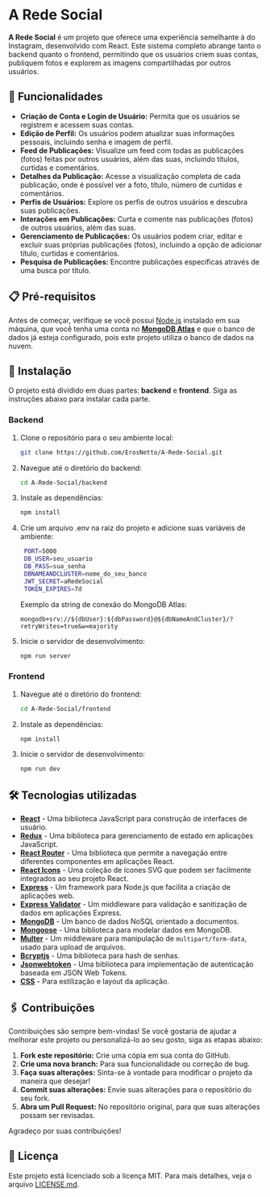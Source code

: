 # A Rede Social

**A Rede Social** é um projeto que oferece uma experiência semelhante à do Instagram, desenvolvido com React. Este sistema completo abrange tanto o backend quanto o frontend, permitindo que os usuários criem suas contas, publiquem fotos e explorem as imagens compartilhadas por outros usuários.

## 🚀 Funcionalidades

- **Criação de Conta e Login de Usuário:** Permita que os usuários se registrem e acessem suas contas.
- **Edição de Perfil:** Os usuários podem atualizar suas informações pessoais, incluindo senha e imagem de perfil.
- **Feed de Publicações:** Visualize um feed com todas as publicações (fotos) feitas por outros usuários, além das suas, incluindo títulos, curtidas e comentários.
- **Detalhes da Publicação:** Acesse a visualização completa de cada publicação, onde é possível ver a foto, título, número de curtidas e comentários.
- **Perfis de Usuários:** Explore os perfis de outros usuários e descubra suas publicações.
- **Interações em Publicações:** Curta e comente nas publicações (fotos) de outros usuários, além das suas.
- **Gerenciamento de Publicações:** Os usuários podem criar, editar e excluir suas próprias publicações (fotos), incluindo a opção de adicionar título, curtidas e comentários.
- **Pesquisa de Publicações:** Encontre publicações específicas através de uma busca por título.

## 📋 Pré-requisitos

Antes de começar, verifique se você possui [Node.js](https://nodejs.org/) instalado em sua máquina, que você tenha uma conta no **[MongoDB Atlas](https://www.mongodb.com/cloud/atlas)** e que o banco de dados já esteja configurado, pois este projeto utiliza o banco de dados na nuvem.

## 🔧 Instalação

O projeto está dividido em duas partes: **backend** e **frontend**. Siga as instruções abaixo para instalar cada parte.

### Backend

1. Clone o repositório para o seu ambiente local:
   ```bash
   git clone https://github.com/ErosNetto/A-Rede-Social.git
   ```
2. Navegue até o diretório do backend:

   ```bash
   cd A-Rede-Social/backend
   ```

3. Instale as dependências:
   ```bash
   npm install
   ```
4. Crie um arquivo .env na raiz do projeto e adicione suas variáveis de ambiente:

   ```bash
    PORT=5000
    DB_USER=seu_usuario
    DB_PASS=sua_senha
    DBNAMEANDCLUSTER=nome_do_seu_banco
    JWT_SECRET=aRedeSocial
    TOKEN_EXPIRES=7d
   ```

   Exemplo da string de conexão do MongoDB Atlas:

   ```
   mongodb+srv://${dbUser}:${dbPassword}@${dbNameAndCluster}/?retryWrites=true&w=majority
   ```

5. Inicie o servidor de desenvolvimento:
   ```bash
   npm run server
   ```

### Frontend

1. Navegue até o diretório do frontend:

   ```bash
   cd A-Rede-Social/frontend
   ```

2. Instale as dependências:
   ```bash
   npm install
   ```
3. Inicie o servidor de desenvolvimento:
   ```bash
   npm run dev
   ```

## 🛠️ Tecnologias utilizadas

- **[React](https://reactjs.org/)** - Uma biblioteca JavaScript para construção de interfaces de usuário.
- **[Redux](https://redux.js.org/)** - Uma biblioteca para gerenciamento de estado em aplicações JavaScript.
- **[React Router](https://reactrouter.com/)** - Uma biblioteca que permite a navegação entre diferentes componentes em aplicações React.
- **[React Icons](https://react-icons.github.io/react-icons/)** - Uma coleção de ícones SVG que podem ser facilmente integrados ao seu projeto React.
- **[Express](https://expressjs.com/)** - Um framework para Node.js que facilita a criação de aplicações web.
- **[Express Validator](https://express-validator.github.io/docs/)** - Um middleware para validação e sanitização de dados em aplicações Express.
- **[MongoDB](https://www.mongodb.com/)** - Um banco de dados NoSQL orientado a documentos.
- **[Mongoose](https://mongoosejs.com/)** - Uma biblioteca para modelar dados em MongoDB.
- **[Multer](https://github.com/expressjs/multer)** - Um middleware para manipulação de `multipart/form-data`, usado para upload de arquivos.
- **[Bcryptjs](https://github.com/dcodeIO/bcrypt.js)** - Uma biblioteca para hash de senhas.
- **[Jsonwebtoken](https://jwt.io/)** - Uma biblioteca para implementação de autenticação baseada em JSON Web Tokens.
- **[CSS](https://www.w3schools.com/css/)** - Para estilização e layout da aplicação.

## 🖇️ Contribuições

Contribuições são sempre bem-vindas! Se você gostaria de ajudar a melhorar este projeto ou personalizá-lo ao seu gosto, siga as etapas abaixo:

1. **Fork este repositório:** Crie uma cópia em sua conta do GitHub.
2. **Crie uma nova branch:** Para sua funcionalidade ou correção de bug.
3. **Faça suas alterações:** Sinta-se à vontade para modificar o projeto da maneira que desejar!
4. **Commit suas alterações:** Envie suas alterações para o repositório do seu fork.
5. **Abra um Pull Request:** No repositório original, para que suas alterações possam ser revisadas.

Agradeço por suas contribuições!

## 📄 Licença

Este projeto está licenciado sob a licença MIT. Para mais detalhes, veja o arquivo [LICENSE.md](https://github.com/ErosNetto/A-Rede-Social/blob/main/LICENSE).
